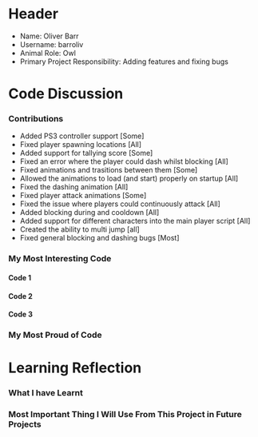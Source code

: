 # Header
* Name: Oliver Barr
* Username: barroliv
* Animal Role: Owl
* Primary Project Responsibility: Adding features and fixing bugs

# Code Discussion

### Contributions
* Added PS3 controller support [Some]
* Fixed player spawning locations [All]
* Added support for tallying score [Some]
* Fixed an error where the player could dash whilst blocking [All]
* Fixed animations and trasitions between them [Some]
* Allowed the animations to load (and start) properly on startup [All]
* Fixed the dashing animation [All]
* Fixed player attack animations [Some]
* Fixed the issue where players could continuously attack [All]
* Added blocking during and cooldown [All]
* Added support for different characters into the main player script [All]
* Created the ability to multi jump [all]
* Fixed general blocking and dashing bugs [Most]

### My Most Interesting Code 
#### Code 1
#### Code 2
#### Code 3
### My Most Proud of Code 

# Learning Reflection
### What I have Learnt
### Most Important Thing I Will Use From This Project in Future Projects

